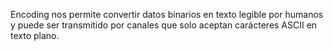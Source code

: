 Encoding nos permite convertir datos binarios en texto legible por humanos y puede ser transmitido por canales que solo aceptan carácteres ASCII en texto plano.